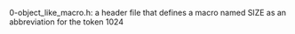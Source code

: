 0-object_like_macro.h: a header file that defines a macro named SIZE as an abbreviation for the token 1024
